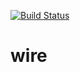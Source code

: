 [![Build Status](https://travis-ci.org/mchirico/wire.svg?branch=develop)](https://travis-ci.org/mchirico/wire)
# wire